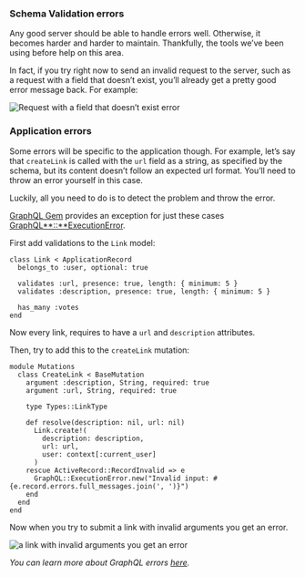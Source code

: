### Schema Validation errors

Any good server should be able to handle errors well. Otherwise, it becomes harder and harder to maintain. Thankfully, the tools we’ve been using before help on this area.

In fact, if you try right now to send an invalid request to the server, such as a request with a field that doesn’t exist, you’ll already get a pretty good error message back. For example:

![Request with a field that doesn’t exist error](https://i.imgur.com/kHTelsi.png)

### Application errors

Some errors will be specific to the application though. For example, let’s say that `createLink` is called with the `url` field as a string, as specified by the schema, but its content doesn’t follow an expected url format. You’ll need to throw an error yourself in this case.

Luckily, all you need to do is to detect the problem and throw the error.

[GraphQL Gem](http://graphql-ruby.org/) provides an exception for just these cases [GraphQL**::**ExecutionError](http://graphql-ruby.org/mutations/mutation_errors.html#raising-errors).

First add validations to the `Link` model:

    class Link < ApplicationRecord
      belongs_to :user, optional: true

      validates :url, presence: true, length: { minimum: 5 }
      validates :description, presence: true, length: { minimum: 5 }

      has_many :votes
    end

Now every link, requires to have a `url` and `description` attributes.

Then, try to add this to the `createLink` mutation:

    module Mutations
      class CreateLink < BaseMutation
        argument :description, String, required: true
        argument :url, String, required: true

        type Types::LinkType

        def resolve(description: nil, url: nil)
          Link.create!(
            description: description,
            url: url,
            user: context[:current_user]
          )
        rescue ActiveRecord::RecordInvalid => e
          GraphQL::ExecutionError.new("Invalid input: #{e.record.errors.full_messages.join(', ')}")
        end
      end
    end

Now when you try to submit a link with invalid arguments you get an error.

![a link with invalid arguments you get an error](http://i.imgur.com/e5ZgK9c.png)

_You can learn more about GraphQL errors [here](http://blog.rstankov.com/graphql-mutations-and-form-errors/)._
